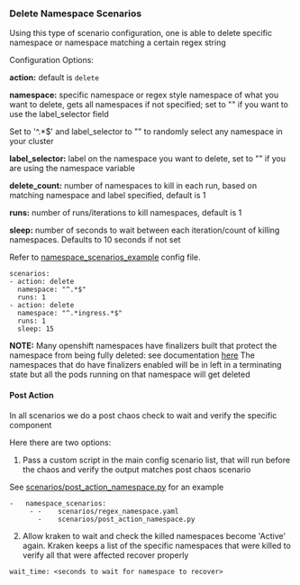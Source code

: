 ###  Delete Namespace Scenarios

Using this type of scenario configuration, one is able to delete specific namespace or namespace matching a certain regex string

Configuration Options:

**action:** default is `delete`

**namespace:** specific namespace or regex style namespace of what you want to delete, gets all namespaces if not specified; set to "" if you want to use the label_selector field

Set to '^.*$' and label_selector to "" to randomly select any namespace in your cluster

**label_selector:** label on the namespace you want to delete, set to "" if you are using the namespace variable

**delete_count:** number of namespaces to kill in each run, based on matching namespace and label specified, default is 1

**runs:** number of runs/iterations to kill namespaces, default is 1

**sleep:** number of seconds to wait between each iteration/count of killing namespaces. Defaults to 10 seconds if not set

Refer to [namespace_scenarios_example](https://github.com/chaos-kubox/krkn/blob/main/scenarios/regex_namespace.yaml) config file.

```
scenarios:
- action: delete
  namespace: "^.*$"
  runs: 1
- action: delete
  namespace: "^.*ingress.*$"
  runs: 1
  sleep: 15
```

**NOTE:** Many openshift namespaces have finalizers built that protect the namespace from being fully deleted: see documentation [here](https://kubernetes.io/blog/2021/05/14/using-finalizers-to-control-deletion/)
The namespaces that do have finalizers enabled will be in left in a terminating state but all the pods running on that namespace will get deleted

#### Post Action

In all scenarios we do a post chaos check to wait and verify the specific component

Here there are two options:

1. Pass a custom script in the main config scenario list, that will run before the chaos and verify the output matches post chaos scenario

See [scenarios/post_action_namespace.py](https://github.com/cloud-bulldozer/kraken/tree/master/scenarios/post_action_namespace.py) for an example

```
-   namespace_scenarios:
     - -    scenarios/regex_namespace.yaml
       -    scenarios/post_action_namespace.py
```


2. Allow kraken to wait and check the killed namespaces become 'Active' again. Kraken keeps a list of the specific
namespaces that were killed to verify all that were affected recover properly

```
wait_time: <seconds to wait for namespace to recover>
```

